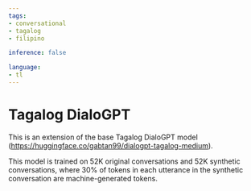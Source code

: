 ```yaml
---
tags:
- conversational
- tagalog
- filipino

inference: false

language:
- tl 
---
```


# Tagalog DialoGPT

This is an extension of the base Tagalog DialoGPT model (https://huggingface.co/gabtan99/dialogpt-tagalog-medium). 

This model is trained on 52K original conversations and 52K synthetic conversations, where 30% of tokens in each utterance in the synthetic conversation are machine-generated tokens. 

